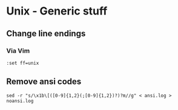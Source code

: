 # Unix - Generic stuff

## Change line endings

### Via Vim
```
:set ff=unix
```

## Remove ansi codes
```
sed -r "s/\x1b\[([0-9]{1,2}(;[0-9]{1,2})?)?m//g" < ansi.log > noansi.log
```

